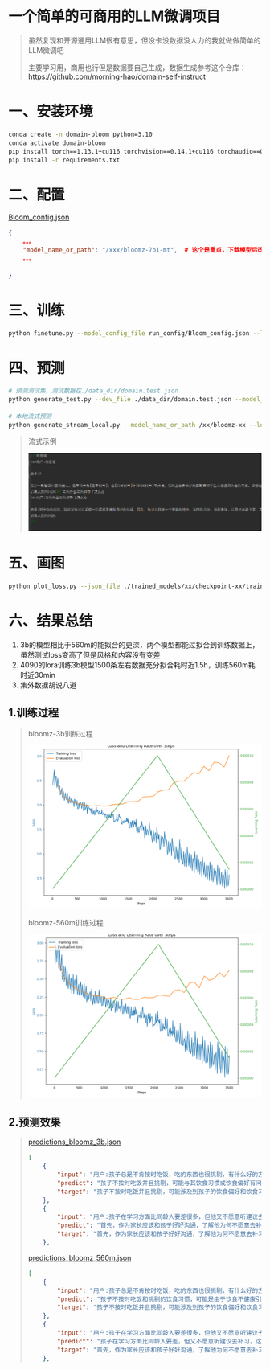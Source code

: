 # 一个简单的可商用的LLM微调项目

> 虽然复现和开源通用LLM很有意思，但没卡没数据没人力的我就做做简单的LLM微调吧
>
> 主要学习用，商用也行但是数据要自己生成，数据生成参考这个仓库：https://github.com/morning-hao/domain-self-instruct

# 一、安装环境

```bash
conda create -n domain-bloom python=3.10
conda activate domain-bloom
pip install torch==1.13.1+cu116 torchvision==0.14.1+cu116 torchaudio==0.13.1 --extra-index-url https://download.pytorch.org/whl/cu116
pip install -r requirements.txt
```

# 二、配置

 [Bloom_config.json](run_config/Bloom_config.json) 

```json
{
    。。。
    "model_name_or_path": "/xxx/bloomz-7b1-mt",  # 这个是重点，下载模型后改成自己的原始模型路径
	。。。

}
```

# 三、训练

```bash
python finetune.py --model_config_file run_config/Bloom_config.json --lora_hyperparams_file run_config/lora_hyperparams_bloom.json  --use_lora
```

# 四、预测

```bash
# 预测测试集，测试数据在./data_dir/domain.test.json
python generate_test.py --dev_file ./data_dir/domain.test.json --model_name_or_path /xxx/bloomz-7b1-mt  --lora_weights trained_models/xxx/

# 本地流式预测
python generate_stream_local.py --model_name_or_path /xx/bloomz-xx --lora_weights trained_models/xx/
```

> 流式示例
>
> ![本地流式输出](./output_dir/本地流式输出.png)

# 五、画图

```bash
python plot_loss.py --json_file ./trained_models/xx/checkpoint-xx/trainer_state.json
```

# 六、结果总结



1. 3b的模型相比于560m的能拟合的更深，两个模型都能过拟合到训练数据上，虽然测试loss变高了但是风格和内容没有变差
2. 4090的lora训练3b模型1500条左右数据充分拟合耗时近1.5h，训练560m耗时近30min
3. 集外数据胡说八道

## 1.训练过程

> bloomz-3b训练过程
>
> ![plot_loss_bloomz_3b](./output_dir/plot_loss_bloomz_3b.png)
>
> bloomz-560m训练过程
>
> ![plot_loss_bloomz_560m](./output_dir/plot_loss_bloomz_560m.png)

## 2.预测效果

> [predictions_bloomz_3b.json](output_dir/predictions_bloomz_3b.json) 
>
> ```json
> [
>     {
>         "input": "用户:孩子总是不肯按时吃饭，吃的东西也很挑剔，有什么好的方法可以帮助他养成良好的饮食习惯呢？\n\n助手:",
>         "predict": "孩子不按时吃饭并且挑剔，可能与其饮食习惯或饮食偏好有问题。为了帮助孩子养成良好的饮食习惯，可以从以下几个方面入手：\n\n1. 制定合理的饮食计划，让孩子有规律的饮食时间和安全感的食物。\n\n2. 培养孩子的饮食兴趣，例如带孩子参加美食节或去餐厅就餐。\n\n3. 适当引导孩子选择健康食品，例如减少糖分和脂肪摄入，多吃蔬菜和水果等。\n\n4. 注意孩子的情绪和身体状况，及时与医生沟通，避免因情绪波动或身体不适而影响食欲。\n\n5. 父母要以身作则，让孩子看到父母有规律的饮食习惯，养成健康的生活习惯。\n\n总之，帮助孩子养成良好的饮食习惯需要家长的耐心和关注，通过以上几个方面的努力，可以帮助孩子养成健康的饮食习惯，增强孩子的自尊心和自信心。",
>         "target": "孩子不按时吃饭并且挑剔，可能涉及到孩子的饮食偏好和饮食习惯。一种有效的方法是在定点时间和地点供应食物，例如每天固定的早、中、晚餐。此外，提供孩子丰富的食物种类，让孩子参与到食物准备和烹饪过程中，激发他们的食欲和好奇心。同时，要避免提供过多的糖类和脂肪类食物，适当引导孩子吃更健康和营养均衡的食物。最后，积极和孩子沟通，让他们理解为什么需要保持健康的饮食习惯，并给予他们鼓励和正面反馈。"
>     },
>     {
>         "input": "用户:孩子在学习方面比同龄人要差很多，但他又不愿意听建议去补习，这应该怎么办？\n\n助手:",
>         "predict": "首先，作为家长应该和孩子好好沟通，了解他为何不愿意去补习。也许是因为他对补习班感到不自在或没有信心，或者需要更多的个人空间和自由时间。如果您了解了孩子的想法，可以尝试提供更适合他的学习方式和环境，比如私人导师或网络教育平台。同时，也可以让孩子了解没有克服困难就无法取得成功的事实，并向他展示成功人士的成功故事。最重要的是，不要强迫孩子去学习，而是在适当的情况下给予鼓励和支持，让孩子自己发现学习的意义和乐趣。",
>         "target": "首先，作为家长应该和孩子好好沟通，了解他为何不愿意去补习。也许是因为他对补习班感到不自在或没有信心，或者需要更多的个人空间和自由时间。如果您了解了孩子的想法，可以尝试提供更适合他的学习方式和环境，比如私人导师或网络教育平台。同时，也可以让孩子了解没有克服困难就无法取得成功的事实，并向他展示成功人士的成功故事。最重要的是，不要强迫孩子去学习，而是在适当的情况下给予鼓励和支持，让孩子自己发现学习的意义和乐趣。"
>     },
> ```
>
>  [predictions_bloomz_560m.json](output_dir/predictions_bloomz_560m.json) 
>
> ```json
> [
>     {
>         "input": "用户:孩子总是不肯按时吃饭，吃的东西也很挑剔，有什么好的方法可以帮助他养成良好的饮食习惯呢？\n\n助手:",
>         "predict": "孩子不按时吃饭和挑剔的饮食习惯，可能是由于饮食不健康引起的。为了帮助孩子养成良好的饮食习惯，可以从以下几个方面入手：\n\n1. 制定合理的饮食计划，让孩子了解食物的种类和成分，避免挑剔。\n\n2. 给孩子提供多样化的食品，让孩子选择自己喜欢的食品，避免挑剔。\n\n3. 培养孩子对食物的兴趣，让孩子参与到食物的挑选和烹饪中，避免挑剔。\n\n4. 鼓励孩子多喝水，保持饮食的规律性。\n\n5. 在孩子吃东西时，不要使用评判性的语气，要以赞美性的语气来鼓励孩子，帮助孩子养成良好的饮食习惯。\n\n总之，要帮助孩子养成良好的饮食习惯，需要从多个方面入手，让孩子在健康饮食的道路上越走越远。",
>         "target": "孩子不按时吃饭并且挑剔，可能涉及到孩子的饮食偏好和饮食习惯。一种有效的方法是在定点时间和地点供应食物，例如每天固定的早、中、晚餐。此外，提供孩子丰富的食物种类，让孩子参与到食物准备和烹饪过程中，激发他们的食欲和好奇心。同时，要避免提供过多的糖类和脂肪类食物，适当引导孩子吃更健康和营养均衡的食物。最后，积极和孩子沟通，让他们理解为什么需要保持健康的饮食习惯，并给予他们鼓励和正面反馈。"
>     },
>     {
>         "input": "用户:孩子在学习方面比同龄人要差很多，但他又不愿意听建议去补习，这应该怎么办？\n\n助手:",
>         "predict": "孩子在学习方面比同龄人要差，但又不愿意听建议去补习，这可能是由于缺乏自信或焦虑。建议家长和孩子一起沟通，了解孩子的学习情况和兴趣爱好，帮助孩子找到适合自己的学习方式和学习方法。同时，家长也应该给予孩子足够的鼓励和支持，让孩子知道自己能够取得成功，不要轻易放弃。最重要的是，家长应该尊重孩子的选择，不要强求孩子，给予适当的自主权。",
>         "target": "首先，作为家长应该和孩子好好沟通，了解他为何不愿意去补习。也许是因为他对补习班感到不自在或没有信心，或者需要更多的个人空间和自由时间。如果您了解了孩子的想法，可以尝试提供更适合他的学习方式和环境，比如私人导师或网络教育平台。同时，也可以让孩子了解没有克服困难就无法取得成功的事实，并向他展示成功人士的成功故事。最重要的是，不要强迫孩子去学习，而是在适当的情况下给予鼓励和支持，让孩子自己发现学习的意义和乐趣。"
>     },
> ```
